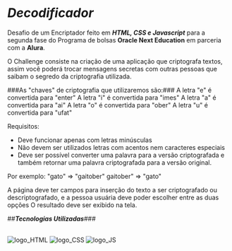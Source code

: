 # ***Decodificador***

Desafio de um Encriptador feito em ***HTML, CSS e Javascript*** para a segunda fase do Programa de bolsas **Oracle Next Education** em parceria com a **Alura**. 

O Challenge consiste na criação de uma aplicação que criptografa textos, assim você poderá trocar mensagens secretas com outras pessoas que saibam o segredo da criptografia utilizada.

###As "chaves" de criptografia que utilizaremos são:###
A letra "e" é convertida para "enter"
A letra "i" é convertida para "imes"
A letra "a" é convertida para "ai"
A letra "o" é convertida para "ober"
A letra "u" é convertida para "ufat"

Requisitos:
- Deve funcionar apenas com letras minúsculas
- Não devem ser utilizados letras com acentos nem caracteres especiais
- Deve ser possível converter uma palavra para a versão criptografada e também retornar uma palavra criptografada para a versão original.

Por exemplo:
"gato" => "gaitober"
gaitober" => "gato"

A página deve ter campos para inserção do texto a ser criptografado ou descriptografado, e a pessoa usuária deve poder escolher entre as duas opções
O resultado deve ser exibido na tela.

##***Tecnologias Utilizadas***###
<div style="display: inline_block" ><br>
  <img alt="logo_HTML" src="https://img.shields.io/badge/html5-%23E34F26.svg?style=for-the-badge&logo=html5&logoColor=white">
  <img alt="logo_CSS" src="https://img.shields.io/badge/css3-%231572B6.svg?style=for-the-badge&logo=css3&logoColor=white">
  <img alt="logo_JS" src="https://img.shields.io/badge/javascript-%23323330.svg?style=for-the-badge&logo=javascript&logoColor=%23F7DF1E">
</div>
